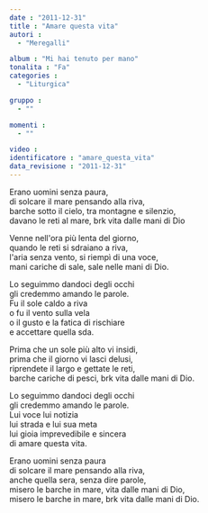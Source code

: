 ```yaml
---
date : "2011-12-31"
title : "Amare questa vita"
autori : 
  - "Meregalli"

album : "Mi hai tenuto per mano"
tonalita : "Fa"
categories : 
  - "Liturgica"

gruppo : 
  - ""

momenti : 
  - ""

video : 
identificatore : "amare_questa_vita"
data_revisione : "2011-12-31"
---
```

  
  
Erano uomini senza paura,  
di solcare il mare pensando alla riva,  
barche sotto il cielo,  tra montagne e silenzio,  
davano le reti al mare, brk vita dalle mani di Dio   
  
  
  
Venne nell'ora più lenta del giorno,  
quando le reti si sdraiano a riva,  
l'aria senza vento,  si riempì di una voce,  
mani cariche di sale, sale nelle mani di Dio.   
  
  
Lo seguimmo dandoci degli occhi   
gli credemmo amando le parole.   
Fu il sole caldo a riva  
o fu il vento sulla vela  
o il gusto e la fatica di rischiare  
e accettare quella sda.  
  
  
Prima che un sole più alto vi insidi,   
prima che il giorno vi lasci delusi,  
riprendete il largo  e gettate le reti,   
barche cariche di pesci, brk vita dalle mani di Dio.   
  
  
Lo seguimmo dandoci degli occhi   
gli credemmo amando le parole.   
Lui voce lui notizia  
lui strada e lui sua meta  
lui gioia imprevedibile e sincera  
di amare questa vita.  
  
  
Erano uomini senza paura  
di solcare il mare pensando alla riva,  
anche quella sera,  senza dire parole,  
misero le barche in mare, vita dalle mani di Dio,   
misero le barche in mare, brk vita dalle mani di Dio.  
  
  
  

